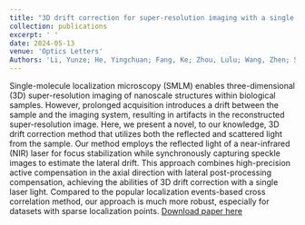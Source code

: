 ```yaml
---
title: "3D drift correction for super-resolution imaging with a single laser light"
collection: publications
excerpt: ' '
date: 2024-05-13
venue: 'Optics Letters'
Authors: 'Li, Yunze; He, Yingchuan; Fang, Ke; Zhou, Lulu; Wang, Zhen; Shi, Wei; Li, Yiming;  (2024). &quot;3D drift correction for super-resolution imaging with a single laser light &quot; <i>Optics Letters</i>.'
---
```

Single-molecule localization microscopy (SMLM) enables three-dimensional (3D) super-resolution imaging of nanoscale structures within biological samples. However, prolonged acquisition introduces a drift between the sample and the imaging system, resulting in artifacts in the reconstructed super-resolution image. Here, we present a novel, to our knowledge, 3D drift correction method that utilizes both the reflected and scattered light from the sample. Our method employs the reflected light of a near-infrared (NIR) laser for focus stabilization while synchronously capturing speckle images to estimate the lateral drift. This approach combines high-precision active compensation in the axial direction with lateral post-processing compensation, achieving the abilities of 3D drift correction with a single laser light. Compared to the popular localization events-based cross correlation method, our approach is much more robust, especially for datasets with sparse localization points.
[Download paper here](https://opg.optica.org/ol/abstract.cfm?uri=ol-49-10-2785)
